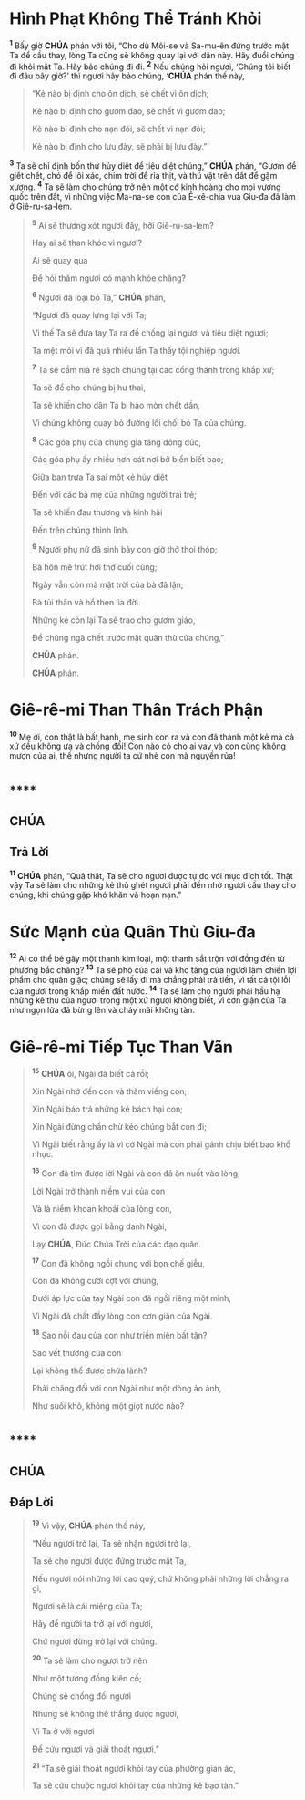 # Hình Phạt Không Thể Tránh Khỏi

<sup><b>1</b></sup> Bấy giờ **CHÚA** phán với tôi, “Cho dù Môi-se và Sa-mu-ên đứng trước mặt Ta để cầu thay, lòng Ta cũng sẽ không quay lại với dân này. Hãy đuổi chúng đi khỏi mặt Ta. Hãy bảo chúng đi đi. <sup><b>2</b></sup> Nếu chúng hỏi ngươi, ‘Chúng tôi biết đi đâu bây giờ?’ thì ngươi hãy bảo chúng, ‘**CHÚA** phán thế này,

> “Kẻ nào bị định cho ôn dịch, sẽ chết vì ôn dịch;
>
> Kẻ nào bị định cho gươm đao, sẽ chết vì gươm đao;
>
> Kẻ nào bị định cho nạn đói, sẽ chết vì nạn đói;
>
> Kẻ nào bị định cho lưu đày, sẽ phải bị lưu đày.”’

<sup><b>3</b></sup> Ta sẽ chỉ định bốn thứ hủy diệt để tiêu diệt chúng,” **CHÚA** phán, “Gươm để giết chết, chó để lôi xác, chim trời để rỉa thịt, và thú vật trên đất để gặm xương. <sup><b>4</b></sup> Ta sẽ làm cho chúng trở nên một cớ kinh hoàng cho mọi vương quốc trên đất, vì những việc Ma-na-se con của Ê-xê-chia vua Giu-đa đã làm ở Giê-ru-sa-lem.

> <sup><b>5</b></sup> Ai sẽ thương xót ngươi đây, hỡi Giê-ru-sa-lem?
>
> Hay ai sẽ than khóc vì ngươi?
>
> Ai sẽ quay qua
>
> Để hỏi thăm ngươi có mạnh khỏe chăng?
>
> <sup><b>6</b></sup> Ngươi đã loại bỏ Ta,” **CHÚA** phán,
>
> “Ngươi đã quay lưng lại với Ta;
>
> Vì thế Ta sẽ đưa tay Ta ra để chống lại ngươi và tiêu diệt ngươi;
>
> Ta mệt mỏi vì đã quá nhiều lần Ta thấy tội nghiệp ngươi.
>
> <sup><b>7</b></sup> Ta sẽ cầm nia rê sạch chúng tại các cổng thành trong khắp xứ;
>
> Ta sẽ để cho chúng bị hư thai,
>
> Ta sẽ khiến cho dân Ta bị hao mòn chết dần,
>
> Vì chúng không quay bỏ đường lối chối bỏ Ta của chúng.
>
> <sup><b>8</b></sup> Các góa phụ của chúng gia tăng đông đúc,
>
> Các góa phụ ấy nhiều hơn cát nơi bờ biển biết bao;
>
> Giữa ban trưa Ta sai một kẻ hủy diệt
>
> Đến với các bà mẹ của những người trai trẻ;
>
> Ta sẽ khiến đau thương và kinh hãi
>
> Đến trên chúng thình lình.
>
> <sup><b>9</b></sup> Người phụ nữ đã sinh bảy con giờ thở thoi thóp;
>
> Bà hôn mê trút hơi thở cuối cùng;
>
> Ngày vẫn còn mà mặt trời của bà đã lặn;
>
> Bà tủi thân và hổ thẹn lìa đời.
>
> Những kẻ còn lại Ta sẽ trao cho gươm giáo,
>
> Để chúng ngã chết trước mặt quân thù của chúng,”
>
> **CHÚA** phán.
>
> **CHÚA** phán.

# Giê-rê-mi Than Thân Trách Phận

<sup><b>10</b></sup> Mẹ ơi, con thật là bất hạnh, mẹ sinh con ra và con đã thành một kẻ mà cả xứ đều không ưa và chống đối! Con nào có cho ai vay và con cũng không mượn của ai, thế nhưng người ta cứ nhè con mà nguyền rủa!

#

## \*\*\*\*

## CHÚA

## Trả Lời

<sup><b>11</b></sup> **CHÚA** phán, “Quả thật, Ta sẽ cho ngươi được tự do với mục đích tốt. Thật vậy Ta sẽ làm cho những kẻ thù ghét ngươi phải đến nhờ ngươi cầu thay cho chúng, khi chúng gặp khó khăn và hoạn nạn.”

# Sức Mạnh của Quân Thù Giu-đa

<sup><b>12</b></sup> Ai có thể bẻ gãy một thanh kim loại, một thanh sắt trộn với đồng đến từ phương bắc chăng? <sup><b>13</b></sup> Ta sẽ phó của cải và kho tàng của ngươi làm chiến lợi phẩm cho quân giặc; chúng sẽ lấy đi mà chẳng phải trả tiền, vì tất cả tội lỗi của ngươi trong khắp miền đất nước. <sup><b>14</b></sup> Ta sẽ làm cho ngươi phải hầu hạ những kẻ thù của ngươi trong một xứ ngươi không biết, vì cơn giận của Ta như ngọn lửa đã bừng lên và cháy mãi không tàn.

# Giê-rê-mi Tiếp Tục Than Vãn

> <sup><b>15</b></sup> **CHÚA** ôi, Ngài đã biết cả rồi;
>
> Xin Ngài nhớ đến con và thăm viếng con;
>
> Xin Ngài báo trả những kẻ bách hại con;
>
> Xin Ngài đừng chần chừ kẻo chúng bắt con đi;
>
> Vì Ngài biết rằng ấy là vì cớ Ngài mà con phải gánh chịu biết bao khổ nhục.
>
> <sup><b>16</b></sup> Con đã tìm được lời Ngài và con đã ăn nuốt vào lòng;
>
> Lời Ngài trở thành niềm vui của con
>
> Và là niềm khoan khoái của lòng con,
>
> Vì con đã được gọi bằng danh Ngài,
>
> Lạy **CHÚA**, Đức Chúa Trời của các đạo quân.
>
> <sup><b>17</b></sup> Con đã không ngồi chung với bọn chế giễu,
>
> Con đã không cười cợt với chúng,
>
> Dưới áp lực của tay Ngài con đã ngồi riêng một mình,
>
> Vì Ngài đã chất đầy lòng con cơn giận của Ngài.
>
> <sup><b>18</b></sup> Sao nỗi đau của con như triền miên bất tận?
>
> Sao vết thương của con
>
> Lại không thể được chữa lành?
>
> Phải chăng đối với con Ngài như một dòng ảo ảnh,
>
> Như suối khô, không một giọt nước nào?

#

## \*\*\*\*

## CHÚA

## Đáp Lời

> <sup><b>19</b></sup> Vì vậy, **CHÚA** phán thế này,
>
> “Nếu ngươi trở lại, Ta sẽ nhận ngươi trở lại,
>
> Ta sẽ cho ngươi được đứng trước mặt Ta,
>
> Nếu ngươi nói những lời cao quý, chứ không phải những lời chẳng ra gì,
>
> Ngươi sẽ là cái miệng của Ta;
>
> Hãy để người ta trở lại với ngươi,
>
> Chứ ngươi đừng trở lại với chúng.
>
> <sup><b>20</b></sup> Ta sẽ làm cho ngươi trở nên
>
> Như một tường đồng kiên cố;
>
> Chúng sẽ chống đối ngươi
>
> Nhưng sẽ không thể thắng được ngươi,
>
> Vì Ta ở với ngươi
>
> Để cứu ngươi và giải thoát ngươi,”
>
> <sup><b>21</b></sup> “Ta sẽ giải thoát ngươi khỏi tay của phường gian ác,
>
> Ta sẽ cứu chuộc ngươi khỏi tay của những kẻ bạo tàn.”
